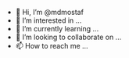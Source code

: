 - 👋 Hi, I’m @mdmostaf
- 👀 I’m interested in ...
- 🌱 I’m currently learning ...
- 💞️ I’m looking to collaborate on ...
- 📫 How to reach me ...

<!---
mdmostaf/mdmostaf is a ✨ special ✨ repository because its `README.md` (this file) appears on your GitHub profile.
You can click the Preview link to take a look at your changes.
--->
